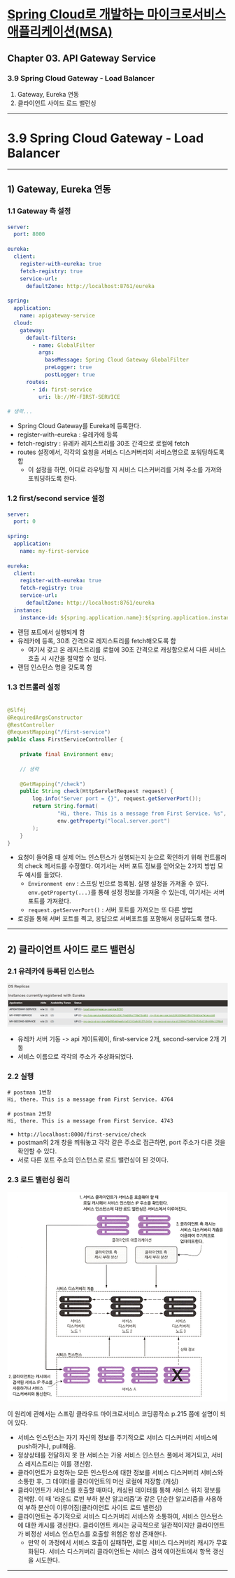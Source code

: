 # <a href = "../README.md" target="_blank">Spring Cloud로 개발하는 마이크로서비스 애플리케이션(MSA)</a>
## Chapter 03. API Gateway Service
### 3.9 Spring Cloud Gateway - Load Balancer
1) Gateway, Eureka 연동
2) 클라이언트 사이드 로드 밸런싱

---

# 3.9 Spring Cloud Gateway - Load Balancer

---

## 1) Gateway, Eureka 연동

### 1.1 Gateway 측 설정
```yaml
server:
  port: 8000

eureka:
  client:
    register-with-eureka: true
    fetch-registry: true
    service-url:
      defaultZone: http://localhost:8761/eureka

spring:
  application:
    name: apigateway-service
  cloud:
    gateway:
      default-filters:
        - name: GlobalFilter
          args:
            baseMessage: Spring Cloud Gateway GlobalFilter
            preLogger: true
            postLogger: true
      routes:
        - id: first-service
          uri: lb://MY-FIRST-SERVICE

# 생략...

```
- Spring Cloud Gateway를 Eureka에 등록한다.
- register-with-eureka : 유레카에 등록
- fetch-registry : 유레카 레지스트리를 30초 간격으로 로컬에 fetch
- routes 설정에서, 각각의 요청을 서비스 디스커버리의 서비스명으로 포워딩하도록 함
  - 이 설정을 하면, 어디로 라우팅할 지 서비스 디스커버리를 거쳐 주소를 가져와 포워딩하도록 한다.

### 1.2 first/second service 설정
```yaml
server:
  port: 0

spring:
  application:
    name: my-first-service

eureka:
  client:
    register-with-eureka: true
    fetch-registry: true
    service-url:
      defaultZone: http://localhost:8761/eureka
  instance:
    instance-id: ${spring.application.name}:${spring.application.instance_id:${random.value}}

```
- 랜덤 포트에서 실행되게 함
- 유레카에 등록, 30초 간격으로 레지스트리를 fetch해오도록 함
  - 여기서 갖고 온 레지스트리를 로컬에 30초 간격으로 캐싱함으로서 다른 서비스 호출 시 시간을 절약할 수 있다.
- 랜덤 인스턴스 명을 갖도록 함

### 1.3 컨트롤러 설정
```java

@Slf4j
@RequiredArgsConstructor
@RestController
@RequestMapping("/first-service")
public class FirstServiceController {

    private final Environment env;
    
    // 생략

    @GetMapping("/check")
    public String check(HttpServletRequest request) {
        log.info("Server port = {}", request.getServerPort());
        return String.format(
                "Hi, there. This is a message from First Service. %s",
                env.getProperty("local.server.port")
        );
    }
}
```
- 요청이 들어올 때 실제 어느 인스턴스가 실행되는지 눈으로 확인하기 위해 컨트롤러의 check 메서드를 수정했다.
여기서는 서버 포트 정보를 얻어오는 2가지 방법 모두 예시를 들었다.
  - `Environment env` : 스프링 빈으로 등록됨. 실행 설정을 가져올 수 있다. `env.getProperty(...)`를 통해
  설정 정보를 가져올 수 있는데, 여기서는 서버 포트를 가져왔다.
  - `request.getServerPort()` : 서버 포트를 가져오는 또 다른 방법
- 로깅을 통해 서버 포트를 찍고, 응답으로 서버포트를 포함해서 응답하도록 했다.

---

## 2) 클라이언트 사이드 로드 밸런싱

### 2.1 유레카에 등록된 인스턴스
![instances](img/instances.png)

- 유레카 서버 기동 -> api 게이트웨이, first-service 2개, second-service 2개 기동
- 서비스 이름으로 각각의 주소가 추상화되었다.

### 2.2 실행
```shell
# postman 1번창
Hi, there. This is a message from First Service. 4764

# postman 2번창
Hi, there. This is a message from First Service. 4743
```
- `http://localhost:8000/first-service/check`
- postman의 2개 창을 띄워놓고 각각 같은 주소로 접근하면, port 주소가 다른 것을 확인할 수 있다.
- 서로 다른 포트 주소의 인스턴스로 로드 밸런싱이 된 것이다.

### 2.3 로드 밸런싱 원리
![client-side-load-balancing](img/client-side-load-balancing.png)

이 원리에 관해서는 스프링 클라우드 마이크로서비스 코딩콩작소 p.215 쯤에 설명이 되어 있다.
- 서비스 인스턴스는 자기 자신의 정보를 주기적으로 서비스 디스커버리 서비스에 push하거나, pull해옴.
- 정상상태를 전달하지 못 한 서비스는 가용 서비스 인스턴스 풀에서 제거되고, 서비스 레지스트리는 이를 갱신함.
- 클라이언트가 요청하는 모든 인스턴스에 대한 정보를 서비스 디스커버리 서비스와 소통한 후, 그 데이터를
클라이언트의 머신 로컬에 저장함.(캐싱)
- 클라이언트가 서비스를 호출할 때마다, 캐싱된 데이터를 통해 서비스 위치 정보를 검색함. 이 때
'라운드 로빈 부하 분산 알고리즘'과 같은 단순한 알고리즘을 사용하여 부하 분산이 이루어짐(클라이언트 사이드 로드 밸런싱)
- 클라이언트는 주기적으로 서비스 디스커버리 서비스와 소통하여, 서비스 인스턴스에 대한 캐시를 갱신한다.
클라이언트 캐시는 궁극적으로 일관적이지만 클라이언트가 비정상 서비스 인스턴스를 호출할 위험은 항상 존재한다.
  - 만약 이 과정에서 서비스 호출이 실패하면, 로컬 서비스 디스커버리 캐시가 무효화된다. 서비스 디스커버리 클라이언트는
  서비스 검색 에이전트에서 항목 갱신을 시도한다.

---
